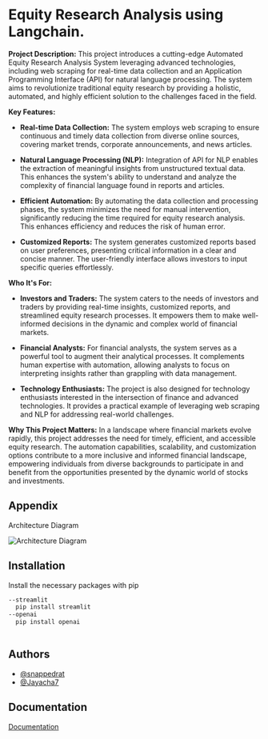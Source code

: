 
# Equity Research Analysis using Langchain.

**Project Description:**
This project introduces a cutting-edge Automated Equity Research Analysis System leveraging advanced technologies, including web scraping for real-time data collection and an Application Programming Interface (API) for natural language processing. The system aims to revolutionize traditional equity research by providing a holistic, automated, and highly efficient solution to the challenges faced in the field.

**Key Features:**
- **Real-time Data Collection:** The system employs web scraping to ensure continuous and timely data collection from diverse online sources, covering market trends, corporate announcements, and news articles.
  
- **Natural Language Processing (NLP):** Integration of API for NLP enables the extraction of meaningful insights from unstructured textual data. This enhances the system's ability to understand and analyze the complexity of financial language found in reports and articles.

- **Efficient Automation:** By automating the data collection and processing phases, the system minimizes the need for manual intervention, significantly reducing the time required for equity research analysis. This enhances efficiency and reduces the risk of human error.

- **Customized Reports:** The system generates customized reports based on user preferences, presenting critical information in a clear and concise manner. The user-friendly interface allows investors to input specific queries effortlessly.

**Who It's For:**
- **Investors and Traders:** The system caters to the needs of investors and traders by providing real-time insights, customized reports, and streamlined equity research processes. It empowers them to make well-informed decisions in the dynamic and complex world of financial markets.

- **Financial Analysts:** For financial analysts, the system serves as a powerful tool to augment their analytical processes. It complements human expertise with automation, allowing analysts to focus on interpreting insights rather than grappling with data management.

- **Technology Enthusiasts:** The project is also designed for technology enthusiasts interested in the intersection of finance and advanced technologies. It provides a practical example of leveraging web scraping and NLP for addressing real-world challenges.

**Why This Project Matters:**
In a landscape where financial markets evolve rapidly, this project addresses the need for timely, efficient, and accessible equity research. The automation capabilities, scalability, and customization options contribute to a more inclusive and informed financial landscape, empowering individuals from diverse backgrounds to participate in and benefit from the opportunities presented by the dynamic world of stocks and investments.


## Appendix



Architecture Diagram

![Architecture Diagram](/Users/aameerkhan/Desktop/arch.png)
## Installation

Install the necessary packages with pip

```bash
--streamlit
  pip install streamlit
--openai
  pip install openai
  
```
    
## Authors

- [@snappedrat](https://github.com/snappedrat)
- [@Jayacha7](https://github.com/Jayacha7)


## Documentation

[Documentation](https://linktodocumentation)

